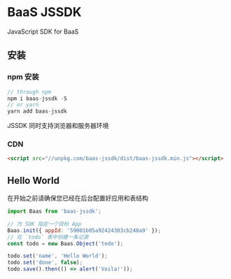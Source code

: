 # BaaS JSSDK

JavaScript SDK for BaaS

## 安装

### npm 安装

```js
// through npm
npm i baas-jssdk -S
// or yarn
yarn add baas-jssdk
```

<p class="tip">JSSDK 同时支持浏览器和服务器环境</p>

### CDN

```html
<script src="//unpkg.com/baas-jssdk/dist/baas-jssdk.min.js"></script>
```

## Hello World

<p class="warning">在开始之前请确保您已经在后台配置好应用和表结构</p>

```js
import Baas from 'baas-jssdk';

// 为 SDK 指定一个目标 App
Baas.init({ appId: '59001b05a92424303cb240a9' });
// 在 `todo` 表中创建一条记录
const todo = new Baas.Object('todo');

todo.set('name', 'Hello World');
todo.set('done', false);
todo.save().then(() => alert('Voila!'));
```

